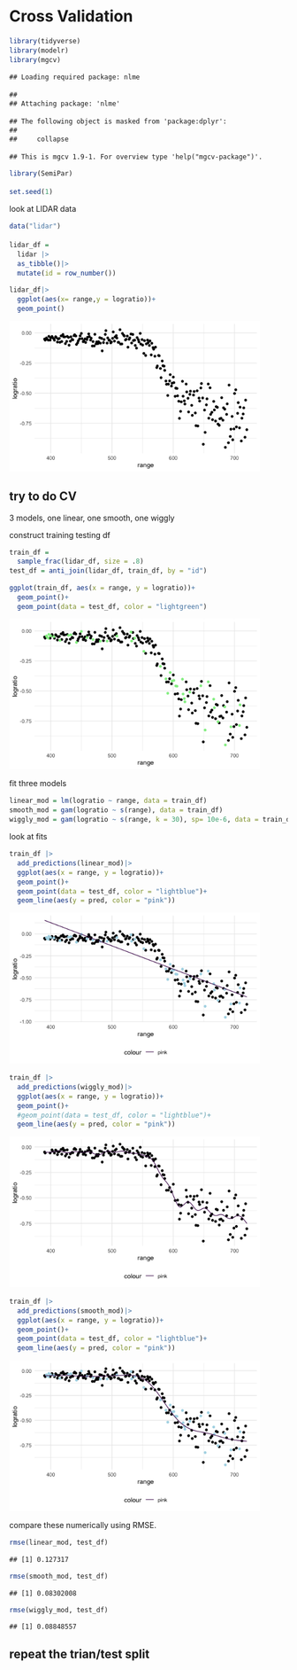 Cross Validation
================

``` r
library(tidyverse)
library(modelr)
library(mgcv)
```

    ## Loading required package: nlme

    ## 
    ## Attaching package: 'nlme'

    ## The following object is masked from 'package:dplyr':
    ## 
    ##     collapse

    ## This is mgcv 1.9-1. For overview type 'help("mgcv-package")'.

``` r
library(SemiPar)

set.seed(1)
```

look at LIDAR data

``` r
data("lidar")

lidar_df = 
  lidar |>
  as_tibble()|>
  mutate(id = row_number())
```

``` r
lidar_df|>
  ggplot(aes(x= range,y = logratio))+
  geom_point()
```

<img src="cross_validation_files/figure-gfm/unnamed-chunk-4-1.png" width="90%" />

## try to do CV

3 models, one linear, one smooth, one wiggly

construct training testing df

``` r
train_df = 
  sample_frac(lidar_df, size = .8)
test_df = anti_join(lidar_df, train_df, by = "id")
```

``` r
ggplot(train_df, aes(x = range, y = logratio))+
  geom_point()+
  geom_point(data = test_df, color = "lightgreen")
```

<img src="cross_validation_files/figure-gfm/unnamed-chunk-6-1.png" width="90%" />

fit three models

``` r
linear_mod = lm(logratio ~ range, data = train_df)
smooth_mod = gam(logratio ~ s(range), data = train_df)
wiggly_mod = gam(logratio ~ s(range, k = 30), sp= 10e-6, data = train_df)
```

look at fits

``` r
train_df |>
  add_predictions(linear_mod)|>
  ggplot(aes(x = range, y = logratio))+
  geom_point()+
  geom_point(data = test_df, color = "lightblue")+
  geom_line(aes(y = pred, color = "pink"))
```

<img src="cross_validation_files/figure-gfm/unnamed-chunk-8-1.png" width="90%" />

``` r
train_df |>
  add_predictions(wiggly_mod)|>
  ggplot(aes(x = range, y = logratio))+
  geom_point()+
  #geom_point(data = test_df, color = "lightblue")+
  geom_line(aes(y = pred, color = "pink"))
```

<img src="cross_validation_files/figure-gfm/unnamed-chunk-9-1.png" width="90%" />

``` r
train_df |>
  add_predictions(smooth_mod)|>
  ggplot(aes(x = range, y = logratio))+
  geom_point()+
  geom_point(data = test_df, color = "lightblue")+
  geom_line(aes(y = pred, color = "pink"))
```

<img src="cross_validation_files/figure-gfm/unnamed-chunk-10-1.png" width="90%" />

compare these numerically using RMSE.

``` r
rmse(linear_mod, test_df)
```

    ## [1] 0.127317

``` r
rmse(smooth_mod, test_df)
```

    ## [1] 0.08302008

``` r
rmse(wiggly_mod, test_df)
```

    ## [1] 0.08848557

## repeat the trian/test split
